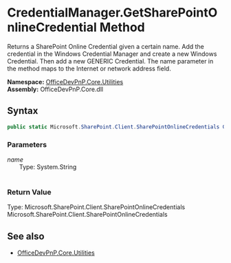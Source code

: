 # CredentialManager.GetSharePointOnlineCredential Method  
Returns a SharePoint Online Credential given a certain name. Add the credential in the Windows Credential Manager and create a new Windows Credential. Then add a new GENERIC Credential. The name parameter in the method maps to the Internet or network address field.  

**Namespace:** [OfficeDevPnP.Core.Utilities](OfficeDevPnP.Core.Utilities.md)  
**Assembly:** OfficeDevPnP.Core.dll  
## Syntax
```C#
public static Microsoft.SharePoint.Client.SharePointOnlineCredentials GetSharePointOnlineCredential(String name)
```
### Parameters
*name*  
&emsp;&emsp;Type: System.String  
&emsp;&emsp;  
  
### Return Value
Type: Microsoft.SharePoint.Client.SharePointOnlineCredentials  
Microsoft.SharePoint.Client.SharePointOnlineCredentials

## See also
- [OfficeDevPnP.Core.Utilities](OfficeDevPnP.Core.Utilities.md)
